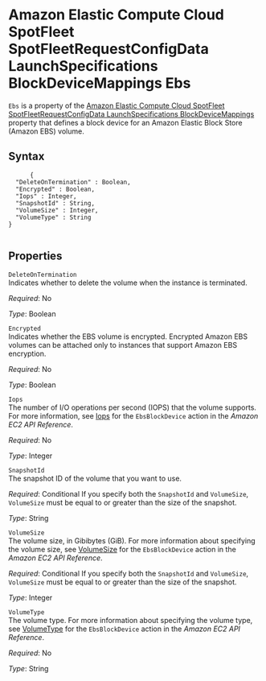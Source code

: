 Amazon Elastic Compute Cloud SpotFleet SpotFleetRequestConfigData LaunchSpecifications BlockDeviceMappings Ebs
==============================================================================================================

`Ebs` is a property of the [Amazon Elastic Compute Cloud SpotFleet SpotFleetRequestConfigData LaunchSpecifications BlockDeviceMappings](aws-properties-ec2-spotfleet-spotfleetrequestconfigdata-launchspecifications-blockdevicemappings.html "Amazon Elastic Compute Cloud SpotFleet SpotFleetRequestConfigData LaunchSpecifications BlockDeviceMappings") property that defines a block device for an Amazon Elastic Block Store (Amazon EBS) volume.

Syntax
------

``` {.programlisting}
      {
  "DeleteOnTermination" : Boolean,
  "Encrypted" : Boolean,
  "Iops" : Integer,
  "SnapshotId" : String,
  "VolumeSize" : Integer,
  "VolumeType" : String
}
    
```

Properties
----------

 `DeleteOnTermination`   
Indicates whether to delete the volume when the instance is terminated.

*Required*: No

*Type*: Boolean

 `Encrypted`   
Indicates whether the EBS volume is encrypted. Encrypted Amazon EBS volumes can be attached only to instances that support Amazon EBS encryption.

*Required*: No

*Type*: Boolean

 `Iops`   
The number of I/O operations per second (IOPS) that the volume supports. For more information, see [Iops](http://docs.aws.amazon.com/AWSEC2/latest/APIReference/API_EbsBlockDevice.html) for the `EbsBlockDevice` action in the *Amazon EC2 API Reference*.

*Required*: No

*Type*: Integer

 `SnapshotId`   
The snapshot ID of the volume that you want to use.

*Required*: Conditional If you specify both the `SnapshotId` and `VolumeSize`, `VolumeSize` must be equal to or greater than the size of the snapshot.

*Type*: String

 `VolumeSize`   
The volume size, in Gibibytes (GiB). For more information about specifying the volume size, see [VolumeSize](http://docs.aws.amazon.com/AWSEC2/latest/APIReference/API_EbsBlockDevice.html) for the `EbsBlockDevice` action in the *Amazon EC2 API Reference*.

*Required*: Conditional If you specify both the `SnapshotId` and `VolumeSize`, `VolumeSize` must be equal to or greater than the size of the snapshot.

*Type*: Integer

 `VolumeType`   
The volume type. For more information about specifying the volume type, see [VolumeType](http://docs.aws.amazon.com/AWSEC2/latest/APIReference/API_EbsBlockDevice.html) for the `EbsBlockDevice` action in the *Amazon EC2 API Reference*.

*Required*: No

*Type*: String


